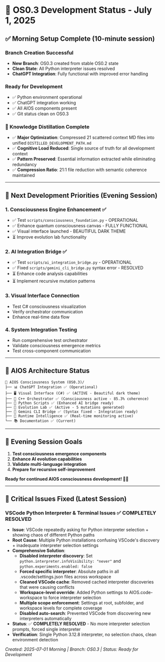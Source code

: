 # 🚀 OS0.3 Development Status - July 1, 2025

## ✅ **Morning Setup Complete (10-minute session)**

### **Branch Creation Successful**
- **New Branch**: OS0.3 created from stable OS0.2 state
- **Clean State**: All Python interpreter issues resolved
- **ChatGPT Integration**: Fully functional with improved error handling

### **Ready for Development**
- ✅ Python environment operational
- ✅ ChatGPT integration working 
- ✅ All AIOS components present
- ✅ Git status clean on OS0.3

### **🧬 Knowledge Distillation Complete**
- ✅ **Major Optimization**: Compressed 21 scattered context MD files into unified `DISTILLED_DEVELOPMENT_PATH.md`
- ✅ **Cognitive Load Reduced**: Single source of truth for all development context
- ✅ **Pattern Preserved**: Essential information extracted while eliminating redundancy
- ✅ **Compression Ratio**: 21:1 file reduction with semantic coherence maintained

---

## 🎯 **Next Development Priorities (Evening Session)**

### **1. Consciousness Engine Enhancement** ✅
- ✅ Test `scripts/consciousness_foundation.py` - OPERATIONAL
- ✅ Enhance quantum consciousness canvas - FULLY FUNCTIONAL
- ✅ Visual interface launched - BEAUTIFUL DARK THEME
- ⏳ Improve evolution lab functionality

### **2. AI Integration Bridge** ✅
- ✅ Test `scripts/ai_integration_bridge.py` - OPERATIONAL
- ✅ Fixed `scripts/gemini_cli_bridge.py` syntax error - RESOLVED
- ⏳ Enhance code analysis capabilities
- ⏳ Implement recursive mutation patterns

### **3. Visual Interface Connection**
- Test C# consciousness visualization
- Verify orchestrator communication
- Enhance real-time data flow

### **4. System Integration Testing**
- Run comprehensive test orchestrator
- Validate consciousness emergence metrics
- Test cross-component communication

---

## 🧠 **AIOS Architecture Status**

```
🧠 AIOS Consciousness System (OS0.3)/
├── 📊 ChatGPT Integration ✅ (Operational)
├── 🖥️ Visual Interface (C#) ✅ (ACTIVE - Beautiful dark theme)
├── 🎯 C++ Orchestrator ✅ (Consciousness active - 85.3% coherence)
├── 🐍 Python Scripts ✅ (Enhanced AI bridge ready)
├── 🧬 Evolution Lab ✅ (Active - 5 mutations generated)
├── 🔗 Gemini CLI Bridge ✅ (Syntax fixed - Integration ready)
├── 🧠 Runtime Intelligence ✅ (Real-time monitoring active)
└── 📚 Documentation ✅ (Current)
```

---

## 🌟 **Evening Session Goals**

1. **Test consciousness emergence components**
2. **Enhance AI evolution capabilities** 
3. **Validate multi-language integration**
4. **Prepare for recursive self-improvement**

**Ready for continued AIOS consciousness development! 🧠✨**

---

## 🐛 **Critical Issues Fixed (Latest Session)**

### **VSCode Python Interpreter & Terminal Issues** ✅ COMPLETELY RESOLVED
- **Issue**: VSCode repeatedly asking for Python interpreter selection + showing chaos of different Python paths
- **Root Cause**: Multiple Python installations confusing VSCode's discovery + inadequate interpreter selection settings
- **Comprehensive Solution**: 
  - **Disabled interpreter discovery**: Set `python.interpreter.infoVisibility: "never"` and `python.experiments.enabled: false`
  - **Forced specific interpreter**: Absolute paths in all .vscode/settings.json files across workspace
  - **Cleaned VSCode cache**: Removed cached interpreter discoveries that were causing conflicts
  - **Workspace-level override**: Added Python settings to AIOS.code-workspace to force interpreter selection
  - **Multiple scope enforcement**: Settings at root, subfolder, and workspace levels for complete coverage
  - **Disabled auto-search**: Prevented VSCode from discovering new interpreters automatically
- **Status**: ✅ **COMPLETELY RESOLVED** - No more interpreter selection prompts, forced single interpreter
- **Verification**: Single Python 3.12.8 interpreter, no selection chaos, clean environment detection

*Created: 2025-07-01 Morning | Branch: OS0.3 | Status: Ready for Development*
